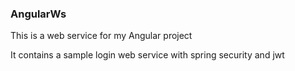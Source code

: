 ### AngularWs

This is a web service for my Angular project

It contains a sample login web service
with spring security and jwt
